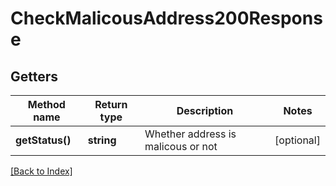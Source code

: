 # CheckMalicousAddress200Response

## Getters

Method name | Return type | Description | Notes
------------ | ------------- | ------------- | -------------
**getStatus()** | **string** | Whether address is malicous or not | [optional]

[[Back to Index]](../index.md)
